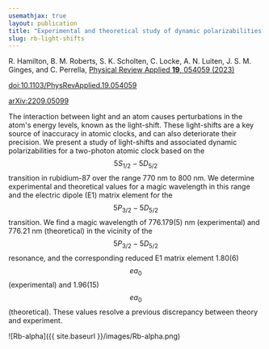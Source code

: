```yaml
---
usemathjax: true
layout: publication
title: "Experimental and theoretical study of dynamic polarizabilities in the 5S_1/2 - 5D_5/2 clock transition in rubidium-87 and determination of E1 matrix elements"
slug: rb-light-shifts
---
```


R. Hamilton, B. M. Roberts, S. K. Scholten, C. Locke, A. N. Luiten, J. S. M. Ginges, and C. Perrella, [Physical Review Applied **19**, 054059 (2023)](https://journals.aps.org/prapplied/abstract/10.1103/PhysRevApplied.19.054059)

[doi:10.1103/PhysRevApplied.19.054059](http://dx.doi.org/10.1103/PhysRevApplied.19.054059)

[arXiv:2209.05099](https://arxiv.org/abs/2212.10743)

The interaction between light and an atom causes perturbations in the atom's energy levels, known as the light-shift. These light-shifts are a key source of inaccuracy in atomic clocks, and can also deteriorate their precision. We present a study of light-shifts and associated dynamic polarizabilities for a two-photon atomic clock based on the $$5S_{1/2}-5D_{5/2}$$ transition in rubidium-87 over the range 770 nm to 800 nm. We determine experimental and theoretical values for a magic wavelength in this range and the electric dipole (E1) matrix element for the $$5P_{3/2}-5D_{5/2}$$ transition. We find a magic wavelength of 776.179(5) nm (experimental) and 776.21 nm (theoretical) in the vicinity of the $$5P_{3/2}-5D_{5/2}$$ resonance, and the corresponding reduced E1 matrix element 1.80(6) $$ea_0$$ (experimental) and 1.96(15) $$ea_0$$ (theoretical). These values resolve a previous discrepancy between theory and experiment.

![Rb-alpha]({{ site.baseurl }}/images/Rb-alpha.png)
